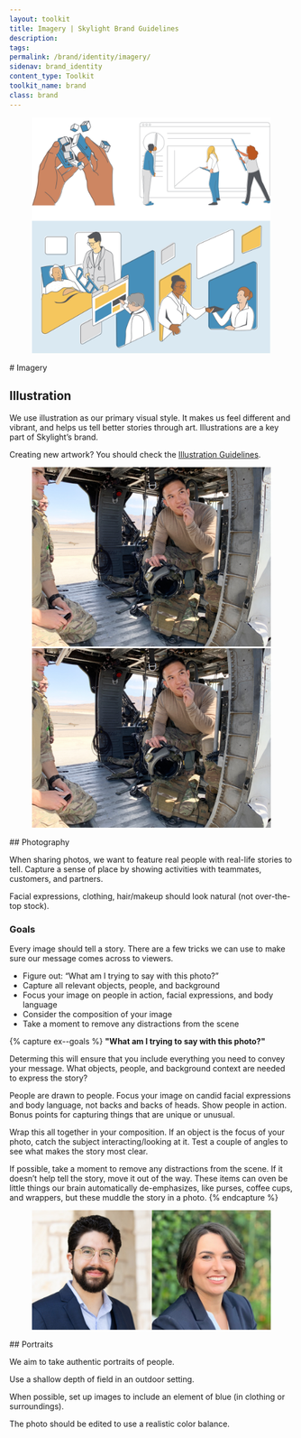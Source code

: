 ```yaml
---
layout: toolkit
title: Imagery | Skylight Brand Guidelines
description:
tags:
permalink: /brand/identity/imagery/
sidenav: brand_identity
content_type: Toolkit
toolkit_name: brand
class: brand
---
```


<div class="row brand__content-section">
<div class="col-md-8">
  <figure class="section__img p-5">
    <img class="" src="/img/brand/identity/imagery/illustration.svg" alt="">
  </figure>
</div>
<div class="col-md-4" markdown="1">
# Imagery

## Illustration

We use illustration as our primary visual style. It makes us feel different and vibrant, and helps us tell better stories through art. Illustrations are a key part of Skylight’s brand.

Creating new artwork? You should check the [Illustration Guidelines](/brand/illustration/principles/).
</div>
</div>

<div class="row brand__content-section">
<div class="col-md-8">
  <div class="section__container p-5">
    <figure class="mb-0">
      <img class="" src="/img/brand/identity/imagery/photography.jpg" alt="">
      <img class="mt-5" src="/img/brand/identity/imagery/photography.jpg" alt="">
    </figure>
  </div>
</div>
<div class="col-md-4" markdown="1">
## Photography

When sharing photos, we want to feature real people with real-life stories to tell. Capture a sense of place by showing activities with teammates, customers, and partners.

Facial expressions, clothing, hair/makeup should look natural (not over-the-top stock).

### Goals

Every image should tell a story. There are a few tricks we can use to make sure our message comes across to viewers.

- Figure out: “What am I trying to say with this photo?”
- Capture all relevant objects, people, and background
- Focus your image on people in action, facial expressions, and body language
- Consider the composition of your image
- Take a moment to remove any distractions from the scene

</div>
</div>

{% capture ex--goals %}
**"What am I trying to say with this photo?"**

Determing this will ensure that you include everything you need to convey your message. What objects, people, and background context are needed to express the story?

People are drawn to people. Focus your image on candid facial expressions and body language, not backs and backs of heads.
Show people in action. Bonus points for capturing things that are unique or unusual.

Wrap this all together in your composition. If an object is the focus of your photo, catch the subject interacting/looking at it. Test a couple of angles to see what makes the story most clear.

If possible, take a moment to remove any distractions from the scene. If it doesn’t help tell the story, move it out of the way. These items can oven be little things our brain automatically de-emphasizes, like purses, coffee cups, and wrappers, but these muddle the story in a photo.
{% endcapture %}

<!-- <div class="row brand__content-section">
<div class="col-md-8">
  <div class="example mt-0">
  {{ ex--goals | markdownify }}
  </div>
</div>
<div class="col-md-4" markdown="1">
## Goals

Every image should tell a story. There are a few tricks we can use to make sure our message comes across to viewers.
</div>
</div> -->

<div class="row brand__content-section">
<div class="col-md-8">
  <figure class="section__img p-5">
    <img class="" src="/img/brand/identity/imagery/portraits.jpg" alt="">
  </figure>
</div>
<div class="col-md-4" markdown="1">
## Portraits

We aim to take authentic portraits of people.

Use a shallow depth of field in an outdoor setting.

When possible, set up images to include an element of blue (in clothing or surroundings).

The photo should be edited to use a realistic color balance.
</div>
</div>


